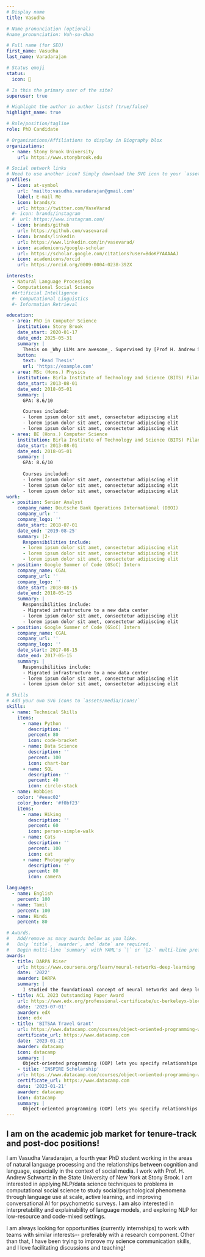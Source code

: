 ```yaml
---
# Display name
title: Vasudha

# Name pronunciation (optional)
#name_pronunciation: Vuh-su-dhaa

# Full name (for SEO)
first_name: Vasudha
last_name: Varadarajan

# Status emoji
status:
  icon: 🧚

# Is this the primary user of the site?
superuser: true

# Highlight the author in author lists? (true/false)
highlight_name: true

# Role/position/tagline
role: PhD Candidate

# Organizations/Affiliations to display in Biography blox
organizations:
  - name: Stony Brook University
    url: https://www.stonybrook.edu

# Social network links
# Need to use another icon? Simply download the SVG icon to your `assets/media/icons/` folder.
profiles:
  - icon: at-symbol
    url: 'mailto:vasudha.varadarajan@gmail.com'
    label: E-mail Me
  - icon: brands/x
    url: https://twitter.com/VaseVarad
  #- icon: brands/instagram
  #  url: https://www.instagram.com/
  - icon: brands/github
    url: https://github.com/vasevarad
  - icon: brands/linkedin
    url: https://www.linkedin.com/in/vasevarad/
  - icon: academicons/google-scholar
    url: https://scholar.google.com/citations?user=BdoKPYAAAAAJ
  - icon: academicons/orcid
    url: https://orcid.org/0009-0004-0238-392X

interests:
  - Natural Language Processing
  - Computational Social Science 
  #Artificial Intelligence
  #- Computational Linguistics
  #- Information Retrieval

education:
  - area: PhD in Computer Science
    institution: Stony Brook
    date_start: 2020-01-17
    date_end: 2025-05-31
    summary: |
      Thesis on _Why LLMs are awesome_. Supervised by [Prof H. Andrew Schwartz](https://example.com). Presented papers at 5 IEEE conferences with the contributions being published in 2 Springer journals.
    button:
      text: 'Read Thesis'
      url: 'https://example.com'
  - area: MSc (Hons.) Physics
    institution: Birla Institute of Technology and Science (BITS) Pilani
    date_start: 2013-08-01
    date_end: 2018-05-01
    summary: |
      GPA: 8.6/10

      Courses included:
      - lorem ipsum dolor sit amet, consectetur adipiscing elit
      - lorem ipsum dolor sit amet, consectetur adipiscing elit
      - lorem ipsum dolor sit amet, consectetur adipiscing elit
  - area: BE (Hons.) Computer Science
    institution: Birla Institute of Technology and Science (BITS) Pilani
    date_start: 2013-08-01
    date_end: 2018-05-01
    summary: |
      GPA: 8.6/10
      
      Courses included:
      - lorem ipsum dolor sit amet, consectetur adipiscing elit
      - lorem ipsum dolor sit amet, consectetur adipiscing elit
      - lorem ipsum dolor sit amet, consectetur adipiscing elit
work:
  - position: Senior Analyst
    company_name: Deutsche Bank Operations International (DBOI)
    company_url: ''
    company_logo: ''
    date_start: 2018-07-01
    date_end: '2019-08-25'
    summary: |2-
      Responsibilities include:
      - lorem ipsum dolor sit amet, consectetur adipiscing elit
      - lorem ipsum dolor sit amet, consectetur adipiscing elit
      - lorem ipsum dolor sit amet, consectetur adipiscing elit
  - position: Google Summer of Code (GSoC) Intern
    company_name: CGAL
    company_url: ''
    company_logo: ''
    date_start: 2018-08-15
    date_end: 2018-05-15
    summary: |
      Responsibilities include:
      - Migrated infrastructure to a new data center
      - lorem ipsum dolor sit amet, consectetur adipiscing elit
      - lorem ipsum dolor sit amet, consectetur adipiscing elit
  - position: Google Summer of Code (GSoC) Intern
    company_name: CGAL
    company_url: ''
    company_logo: ''
    date_start: 2017-08-15
    date_end: 2017-05-15
    summary: |
      Responsibilities include:
      - Migrated infrastructure to a new data center
      - lorem ipsum dolor sit amet, consectetur adipiscing elit
      - lorem ipsum dolor sit amet, consectetur adipiscing elit

# Skills
# Add your own SVG icons to `assets/media/icons/`
skills:
  - name: Technical Skills
    items:
      - name: Python
        description: ''
        percent: 80
        icon: code-bracket
      - name: Data Science
        description: ''
        percent: 100
        icon: chart-bar
      - name: SQL
        description: ''
        percent: 40
        icon: circle-stack
  - name: Hobbies
    color: '#eeac02'
    color_border: '#f0bf23'
    items:
      - name: Hiking
        description: ''
        percent: 60
        icon: person-simple-walk
      - name: Cats
        description: ''
        percent: 100
        icon: cat
      - name: Photography
        description: ''
        percent: 80
        icon: camera

languages:
  - name: English
    percent: 100
  - name: Tamil
    percent: 100
  - name: Hindi
    percent: 80

# Awards.
#   Add/remove as many awards below as you like.
#   Only `title`, `awarder`, and `date` are required.
#   Begin multi-line `summary` with YAML's `|` or `|2-` multi-line prefix and indent 2 spaces below.
awards:
  - title: DARPA Riser
    url: https://www.coursera.org/learn/neural-networks-deep-learning
    date: '2022'
    awarder: DARPA
    summary: |
      I studied the foundational concept of neural networks and deep learning. By the end, I was familiar with the significant technological trends driving the rise of deep learning; build, train, and apply fully connected deep neural networks; implement efficient (vectorized) neural networks; identify key parameters in a neural network’s architecture; and apply deep learning to your own applications.
  - title: ACL 2023 Outstanding Paper Award
    url: https://www.edx.org/professional-certificate/uc-berkeleyx-blockchain-fundamentals
    date: '2023-07-01'
    awarder: edX
    icon: edx
  - title: 'BITSAA Travel Grant'
    url: https://www.datacamp.com/courses/object-oriented-programming-with-s3-and-r6-in-r
    certificate_url: https://www.datacamp.com
    date: '2023-01-21'
    awarder: datacamp
    icon: datacamp
    summary: |
      Object-oriented programming (OOP) lets you specify relationships between functions and the objects that they can act on, helping you manage complexity in your code. This is an intermediate level course, providing an introduction to OOP, using the S3 and R6 systems. S3 is a great day-to-day R programming tool that simplifies some of the functions that you write. R6 is especially useful for industry-specific analyses, working with web APIs, and building GUIs.
    - title: 'INSPIRE Scholarship'
    url: https://www.datacamp.com/courses/object-oriented-programming-with-s3-and-r6-in-r
    certificate_url: https://www.datacamp.com
    date: '2023-01-21'
    awarder: datacamp
    icon: datacamp
    summary: |
      Object-oriented programming (OOP) lets you specify relationships between functions and the objects that they can act on, helping you manage complexity in your code. This is an intermediate level course, providing an introduction to OOP, using the S3 and R6 systems. S3 is a great day-to-day R programming tool that simplifies some of the functions that you write. R6 is especially useful for industry-specific analyses, working with web APIs, and building GUIs.
---
```


## I am on the academic job market for tenure-track and post-doc positions!

I am Vasudha Varadarajan, a fourth year PhD student working in the areas of natural language processing and the relationships between cognition and language, especially in the context of social media. I work with Prof. H. Andrew Schwartz in the State University of New York at Stony Brook. I am interested in applying NLP/data science techniques to problems in computational social science to study social/psychological phenomena through language use at scale, active learning, and improving conversational AI for psychometric surveys. I am also interested in interpretability and explainability of language models, and exploring NLP for low-resource and code-mixed settings.

I am always looking for opportunities (currently internships) to work with teams with similar interests-- preferably with a research component. Other than that, I have been trying to improve my science communication skills, and I love facilitating discussions and teaching!
